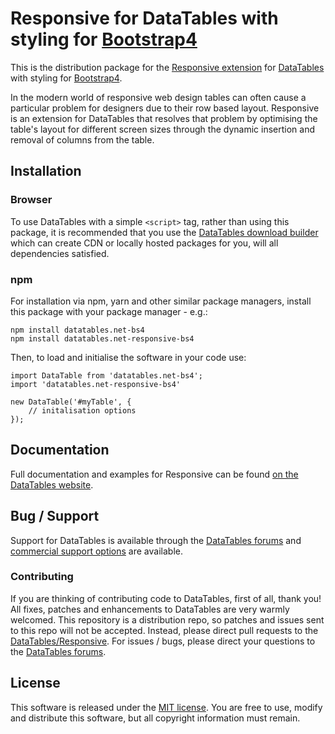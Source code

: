 # Responsive for DataTables with styling for [Bootstrap4](https://getbootstrap.com/docs/4.6/getting-started/introduction/)

This is the distribution package for the [Responsive extension](https://datatables.net/extensions/responsive) for [DataTables](https://datatables.net/) with styling for [Bootstrap4](https://getbootstrap.com/docs/4.6/getting-started/introduction/).

In the modern world of responsive web design tables can often cause a particular problem for designers due to their row based layout. Responsive is an extension for DataTables that resolves that problem by optimising the table's layout for different screen sizes through the dynamic insertion and removal of columns from the table.


## Installation

### Browser

To use DataTables with a simple `<script>` tag, rather than using this package, it is recommended that you use the [DataTables download builder](//datatables.net/download) which can create CDN or locally hosted packages for you, will all dependencies satisfied.

### npm

For installation via npm, yarn and other similar package managers, install this package with your package manager - e.g.:

```
npm install datatables.net-bs4
npm install datatables.net-responsive-bs4
```

Then, to load and initialise the software in your code use:

```
import DataTable from 'datatables.net-bs4';
import 'datatables.net-responsive-bs4'

new DataTable('#myTable', {
    // initalisation options
});
```


## Documentation

Full documentation and examples for Responsive can be found [on the DataTables website](https://datatables.net/extensions/responsive).


## Bug / Support

Support for DataTables is available through the [DataTables forums](//datatables.net/forums) and [commercial support options](//datatables.net/support) are available.

### Contributing

If you are thinking of contributing code to DataTables, first of all, thank you! All fixes, patches and enhancements to DataTables are very warmly welcomed. This repository is a distribution repo, so patches and issues sent to this repo will not be accepted. Instead, please direct pull requests to the [DataTables/Responsive](http://github.com/DataTables/Responsive). For issues / bugs, please direct your questions to the [DataTables forums](//datatables.net/forums).


## License

This software is released under the [MIT license](//datatables.net/license). You are free to use, modify and distribute this software, but all copyright information must remain.

